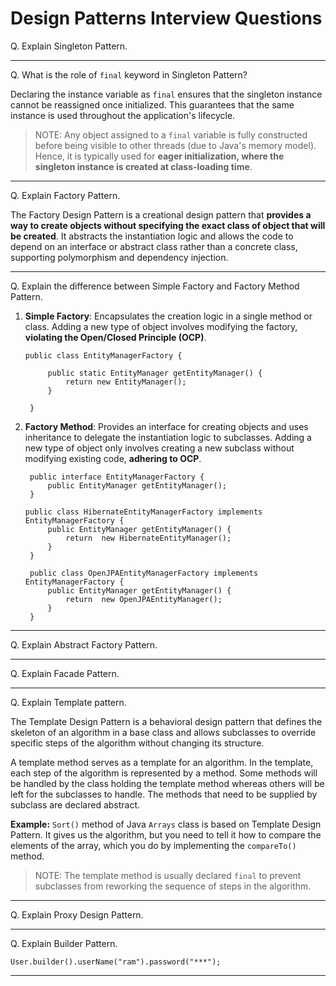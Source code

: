 # Design Patterns Interview Questions

Q. Explain Singleton Pattern.

---

Q. What is the role of `final` keyword in Singleton Pattern?

Declaring the instance variable as `final` ensures that the singleton instance cannot be reassigned once initialized. This guarantees that the same instance is used throughout the application's lifecycle.

> NOTE: Any object assigned to a `final` variable is fully constructed before being visible to other threads (due to Java's memory model). Hence, it is typically used for **eager initialization, where the singleton instance is created at class-loading time**.

---

Q. Explain Factory Pattern. 

The Factory Design Pattern is a creational design pattern that **provides a way to create objects without specifying the exact class of object that will be created**. It abstracts the instantiation logic and allows the code to depend on an interface or abstract class rather than a concrete class, supporting polymorphism and dependency injection. 

---

Q. Explain the difference between Simple Factory and Factory Method Pattern.

1. **Simple Factory**: Encapsulates the creation logic in a single method or class. Adding a new type of object involves modifying the factory, **violating the Open/Closed Principle (OCP)**.

   ```
   public class EntityManagerFactory {

        public static EntityManager getEntityManager() {
            return new EntityManager();
        }

    }
   ```

2. **Factory Method**: Provides an interface for creating objects and uses inheritance to delegate the instantiation logic to subclasses. Adding a new type of object only involves creating a new subclass without modifying existing code, **adhering to OCP**.

   ```
    public interface EntityManagerFactory {
        public EntityManager getEntityManager();
    }

   public class HibernateEntityManagerFactory implements EntityManagerFactory {
        public EntityManager getEntityManager() {
            return  new HibernateEntityManager();
        }
    }

    public class OpenJPAEntityManagerFactory implements EntityManagerFactory {
        public EntityManager getEntityManager() {
            return  new OpenJPAEntityManager();
        }
    }
   ```

---

Q. Explain Abstract Factory Pattern.

---

Q. Explain Facade Pattern.

---

Q. Explain Template pattern.

The Template Design Pattern is a behavioral design pattern that defines the skeleton of an algorithm in a base class and allows subclasses to override specific steps of the algorithm without changing its structure. 

A template method serves as a template for an algorithm. In the template, each step of the algorithm is represented by a method. Some methods will be handled by the class holding the template method whereas others will be left for the subclasses to handle. The methods that need to be supplied by subclass are declared abstract.

**Example:** `Sort()` method of Java `Arrays` class is based on Template Design Pattern. It gives us the algorithm, but you need to tell it how to compare the elements of the array, which you do by implementing the `compareTo()` method.

> NOTE: The template method is usually declared `final` to prevent subclasses from reworking the sequence of steps in the algorithm.

---

Q. Explain Proxy Design Pattern.

---

Q. Explain Builder Pattern.

```
User.builder().userName("ram").password("***");
```

--- 

